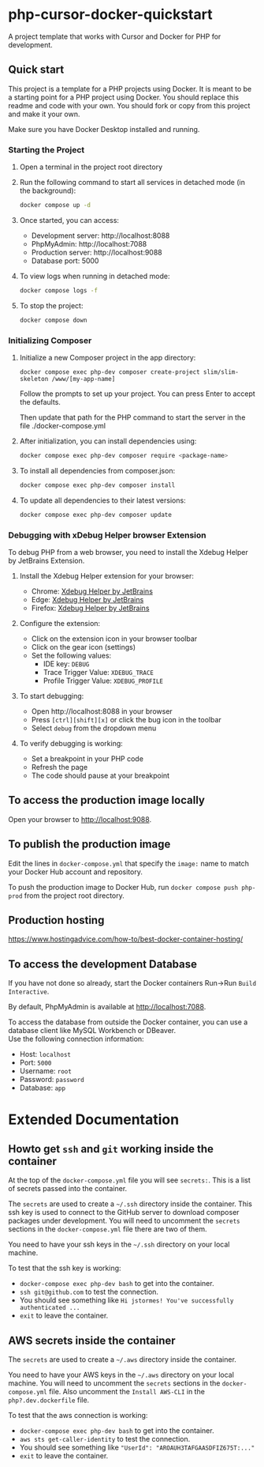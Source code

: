# php-cursor-docker-quickstart

A project template that works with Cursor and Docker for PHP for 
development.

## Quick start

This project is a template for a PHP projects using Docker. 
It is meant to be a starting point for a PHP project using Docker.
You should replace this readme and code with your own.
You should fork or copy from this project and make it your own.

Make sure you have Docker Desktop installed and running.

### Starting the Project

1. Open a terminal in the project root directory
2. Run the following command to start all services in detached mode (in the background):
   ```bash
   docker compose up -d
   ```
3. Once started, you can access:
   - Development server: http://localhost:8088
   - PhpMyAdmin: http://localhost:7088
   - Production server: http://localhost:9088
   - Database port: 5000

4. To view logs when running in detached mode:
   ```bash
   docker compose logs -f
   ```

5. To stop the project:
   ```bash
   docker compose down
   ```

### Initializing Composer

1. Initialize a new Composer project in the app directory:
   ```
   docker compose exec php-dev composer create-project slim/slim-skeleton /www/[my-app-name]
   ```
   Follow the prompts to set up your project. You can press Enter to accept the defaults.

   Then update that path for the PHP command to start the server in the file ./docker-compose.yml

2. After initialization, you can install dependencies using:
   ```bash
   docker compose exec php-dev composer require <package-name>
   ```

3. To install all dependencies from composer.json:
   ```bash
   docker compose exec php-dev composer install
   ```

4. To update all dependencies to their latest versions:
   ```bash
   docker compose exec php-dev composer update
   ```

### Debugging with xDebug Helper browser Extension

To debug PHP from a web browser, you need to install the Xdebug Helper by JetBrains Extension.

1. Install the Xdebug Helper extension for your browser:
   - Chrome: [Xdebug Helper by JetBrains](https://chromewebstore.google.com/detail/xdebug-helper-by-jetbrain/aoelhdemabeimdhedkidlnbkfhnhgnhm)
   - Edge: [Xdebug Helper by JetBrains](https://microsoftedge.microsoft.com/addons/detail/xdebug-helper-by-jetbrain/aoelhdemabeimdhedkidlnbkfhnhgnhm)
   - Firefox: [Xdebug Helper by JetBrains](https://addons.mozilla.org/en-US/firefox/addon/xdebug-helper-by-jetbrains/)

2. Configure the extension:
   - Click on the extension icon in your browser toolbar
   - Click on the gear icon (settings)
   - Set the following values:
     - IDE key: `DEBUG`
     - Trace Trigger Value: `XDEBUG_TRACE`
     - Profile Trigger Value: `XDEBUG_PROFILE`

3. To start debugging:
   - Open http://localhost:8088 in your browser
   - Press `[ctrl][shift][x]` or click the bug icon in the toolbar
   - Select `debug` from the dropdown menu

4. To verify debugging is working:
   - Set a breakpoint in your PHP code
   - Refresh the page
   - The code should pause at your breakpoint


## To access the production image locally

Open your browser to [http://localhost:9088](http://localhost:9088/).

## To publish the production image

Edit the lines in `docker-compose.yml` that specify the `image:` name to
match your Docker Hub account and repository.

To push the production image to Docker Hub, run 
`docker compose push php-prod` from the project root directory.

## Production hosting

https://www.hostingadvice.com/how-to/best-docker-container-hosting/


## To access the development Database

If you have not done so already, start the Docker containers Run->Run `Build Interactive`.

By default, PhpMyAdmin is available at
[http://localhost:7088](http://localhost:7088/).

To access the database from outside the Docker container, you can use
a database client like MySQL Workbench or DBeaver.  
Use the following connection information:

- Host: `localhost`
- Port: `5000`
- Username: `root`
- Password: `password`
- Database: `app`

# Extended Documentation

## Howto get `ssh` and `git` working inside the container

At the top of the `docker-compose.yml` file you will see `secrets:`.
This is a list of secrets passed into the container.

The `secrets` are used to create a `~/.ssh` directory inside the container.
This ssh key is used to connect to the GitHub server to download composer packages
under development. You will need to uncomment the `secrets` sections in the 
`docker-compose.yml` file there are two of them.

You need to have your ssh keys in the `~/.ssh` directory on your local machine.

To test that the ssh key is working:

* `docker-compose exec php-dev bash` to get into the container.
* `ssh git@github.com` to test the connection.
* You should see something like `Hi jstormes! You've successfully authenticated ...`
* `exit` to leave the container.

## AWS secrets inside the container

The `secrets` are used to create a `~/.aws` directory inside the container.

You need to have your AWS keys in the `~/.aws` directory on your local machine.
You will need to uncomment the `secrets` sections in the `docker-compose.yml` file.
Also uncomment the `Install AWS-CLI` in the `php?.dev.dockerfile` file.

To test that the aws connection is working:

* `docker-compose exec php-dev bash` to get into the container.
* `aws sts get-caller-identity` to test the connection.
* You should see something like ` "UserId": "AROAUH3TAFGAASDFIZ675T:..." `
* `exit` to leave the container.

